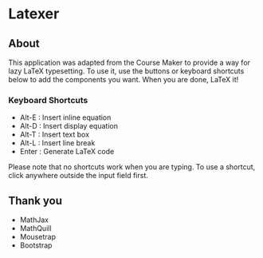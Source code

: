 # Latexer
## About
This application was adapted from the Course Maker to provide a way for lazy LaTeX typesetting. To use it, use the buttons or keyboard shortcuts below to add the components you want. When you are done, LaTeX it!
### Keyboard Shortcuts
* Alt-E : Insert inline equation
* Alt-D : Insert display equation
* Alt-T : Insert text box
* Alt-L : Insert line break
* Enter : Generate LaTeX code

Please note that no shortcuts work when you are typing. To use a shortcut, click anywhere outside the input field first.

## Thank you
* MathJax
* MathQuill
* Mousetrap
* Bootstrap

